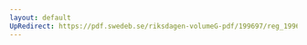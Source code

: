 ```yaml
---
layout: default
UpRedirect: https://pdf.swedeb.se/riksdagen-volumeG-pdf/199697/reg_199697/reg_199697_0296.pdf
---
```

